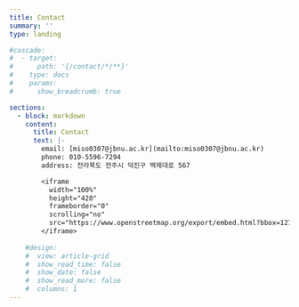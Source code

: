 ```yaml
---
title: Contact
summary: ''
type: landing

#cascade:
#  - target:
#      path: '{/contact/*/**}'
#    type: docs
#    params:
#      show_breadcrumb: true

sections:
  - block: markdown
    content:
      title: Contact
      text: |-
        email: [miso0307@jbnu.ac.kr](mailto:miso0307@jbnu.ac.kr)  
        phone: 010-5596-7294  
        address: 전라북도 전주시 덕진구 백제대로 567

        <iframe
          width="100%"
          height="420"
          frameborder="0"
          scrolling="no"
          src="https://www.openstreetmap.org/export/embed.html?bbox=127.1344496,35.8460132,127.1344496,35.8460132&layer=mapnik&marker=35.8460132,127.1344496">
        </iframe>
   
    #design:
    #  view: article-grid
    #  show_read_time: false
    #  show_date: false
    #  show_read_more: false
    #  columns: 1
---
```


